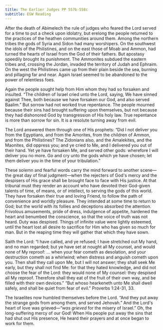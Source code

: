 ```yaml
---
title: The Earlier Judges PP 557b-558c
subtitle: EGW Reading
---
```


After the death of Abimelech the rule of judges who feared the Lord served for a time to put a check upon idolatry, but erelong the people returned to the practices of the heathen communities around them. Among the northern tribes the gods of Syria and Sidon had many worshipers. On the southwest the idols of the Philistines, and on the east those of Moab and Ammon, had turned the hearts of Israel from the God of their fathers. But apostasy speedily brought its punishment. The Ammonites subdued the eastern tribes and, crossing the Jordan, invaded the territory of Judah and Ephraim. On the west the Philistines came up from their plain beside the sea, burning and pillaging far and near. Again Israel seemed to be abandoned to the power of relentless foes.

Again the people sought help from Him whom they had so forsaken and insulted. “The children of Israel cried unto the Lord, saying, We have sinned against Thee, both because we have forsaken our God, and also served Baalim.” But sorrow had not worked true repentance. The people mourned because their sins had brought suffering upon themselves, but not because they had dishonored God by transgression of His holy law. True repentance is more than sorrow for sin. It is a resolute turning away from evil.

The Lord answered them through one of His prophets: “Did I not deliver you from the Egyptians, and from the Amorites, from the children of Ammon, and from the Philistines? The Zidonians also, and the Amalekites, and the Maonites, did oppress you; and ye cried to Me, and I delivered you out of their hand. Yet ye have forsaken Me, and served other gods: wherefore I will deliver you no more. Go and cry unto the gods which ye have chosen; let them deliver you in the time of your tribulation.”

These solemn and fearful words carry the mind forward to another scene—the great day of final judgment—when the rejecters of God's mercy and the despisers of His grace shall be brought face to face with His justice. At that tribunal must they render an account who have devoted their God-given talents of time, of means, or of intellect, to serving the gods of this world. They have forsaken their true and loving Friend, to follow the path of convenience and worldly pleasure. They intended at some time to return to God; but the world with its follies and deceptions absorbed the attention. Frivolous amusements, pride of dress, indulgence of appetite, hardened the heart and benumbed the conscience, so that the voice of truth was not heard. Duty was despised. Things of infinite value were lightly esteemed, until the heart lost all desire to sacrifice for Him who has given so much for man. But in the reaping time they will gather that which they have sown.

Saith the Lord: “I have called, and ye refused; I have stretched out My hand, and no man regarded; but ye have set at nought all My counsel, and would none of My reproof: ... when your fear cometh as desolation, and your destruction cometh as a whirlwind; when distress and anguish cometh upon you. Then shall they call upon Me, but I will not answer; they shall seek Me early, but they shall not find Me: for that they hated knowledge, and did not choose the fear of the Lord: they would none of My counsel: they despised all My reproof. Therefore shall they eat of the fruit of their own way, and be filled with their own devices.” “But whoso hearkeneth unto Me shall dwell safely, and shall be quiet from fear of evil.” Proverbs 1:24-31, 33.

The Israelites now humbled themselves before the Lord. “And they put away the strange gods from among them, and served Jehovah.” And the Lord's heart of love was grieved—“_was grieved_ for the misery of Israel.” Oh, the long-suffering mercy of our God! When His people put away the sins that had shut out His presence, He heard their prayers and at once began to work for them.
